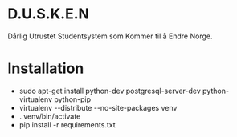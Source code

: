 D.U.S.K.E.N
===========
Dårlig Utrustet Studentsystem som Kommer til å Endre Norge.

Installation
============
* sudo apt-get install python-dev postgresql-server-dev python-virtualenv python-pip
* virtualenv --distribute --no-site-packages venv
* . venv/bin/activate
* pip install -r requirements.txt

